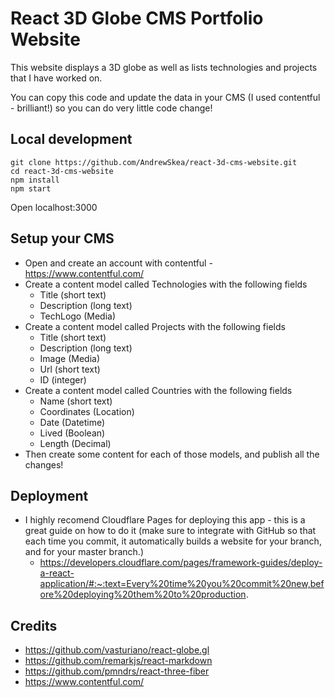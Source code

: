 # React 3D Globe CMS Portfolio Website

This website displays a 3D globe as well as lists technologies and projects that I have worked on.

You can copy this code and update the data in your CMS (I used contentful - brilliant!) so you can do very little code change!

## Local development

```
git clone https://github.com/AndrewSkea/react-3d-cms-website.git
cd react-3d-cms-website
npm install
npm start
```

Open localhost:3000

## Setup your CMS

- Open and create an account with contentful - https://www.contentful.com/
- Create a content model called Technologies with the following fields
  - Title (short text)
  - Description (long text)
  - TechLogo (Media)
- Create a content model called Projects with the following fields
  - Title (short text)
  - Description (long text)
  - Image (Media)
  - Url (short text)
  - ID (integer)
- Create a content model called Countries with the following fields
  - Name (short text)
  - Coordinates (Location)
  - Date (Datetime)
  - Lived (Boolean)
  - Length (Decimal)
- Then create some content for each of those models, and publish all the changes!

## Deployment

- I highly recomend Cloudflare Pages for deploying this app - this is a great guide on how to do it (make sure to integrate with GitHub so that each time you commit, it automatically builds a website for your branch, and for your master branch.)
  - https://developers.cloudflare.com/pages/framework-guides/deploy-a-react-application/#:~:text=Every%20time%20you%20commit%20new,before%20deploying%20them%20to%20production.

## Credits

- https://github.com/vasturiano/react-globe.gl
- https://github.com/remarkjs/react-markdown
- https://github.com/pmndrs/react-three-fiber
- https://www.contentful.com/
